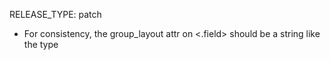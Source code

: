 RELEASE_TYPE: patch

- For consistency, the group_layout attr on <.field> should be a string like the type
